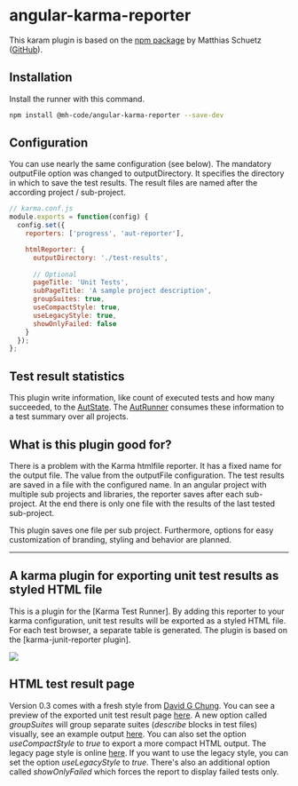 angular-karma-reporter
=======================

This karam plugin is based on the [npm package](https://www.npmjs.com/package/karma-htmlfile-reporter) by Matthias Schuetz ([GitHub](https://github.com/matthias-schuetz/karma-htmlfile-reporter)).

## Installation

Install the runner with this command.
```bash
npm install @mh-code/angular-karma-reporter --save-dev
```
## Configuration
You can use nearly the same configuration (see below).
The mandatory outputFile option was changed to outputDirectory.
It specifies the directory in which to save the test results.
The result files are named after the according project / sub-project.

```js
// karma.conf.js
module.exports = function(config) {
  config.set({
    reporters: ['progress', 'aut-reporter'],

    htmlReporter: {
      outputDirectory: './test-results',
			
      // Optional
      pageTitle: 'Unit Tests',
      subPageTitle: 'A sample project description',
      groupSuites: true,
      useCompactStyle: true,
      useLegacyStyle: true,
      showOnlyFailed: false
    }
  });
};
```

## Test result statistics
This plugin write information, like count of executed tests and how many succeeded, to the [AutState](https://www.npmjs.com/package/@mh-code/angular-unit-test-state).
The [AutRunner](https://www.npmjs.com/package/@mh-code/angular-unit-test-runner) consumes these information to a test summary over all projects.


## What is this plugin good for?
There is a problem with the Karma htmlfile reporter.
It has a fixed name for the output file. The value from the outputFile configuration.
The test results are saved in a file with the configured name.
In an angular project with multiple sub projects and libraries, the reporter saves after each sub-project.
At the end there is only one file with the results of the last tested sub-project.

This plugin saves one file per sub project.
Furthermore, options for easy customization of branding, styling and behavior are planned.

---

## A karma plugin for exporting unit test results as styled HTML file

This is a plugin for the [Karma Test Runner]. By adding this reporter to your karma configuration, unit test results will be exported as a styled HTML file. For each test browser, a separate table is generated. The plugin is  based on the [karma-junit-reporter plugin].

<img src="http://matthias-schuetz.github.io/karma-htmlfile-reporter/karma-htmlfile-reporter.png?2" />

## HTML test result page
Version 0.3 comes with a fresh style from [David G Chung](https://github.com/davidc4747). You can see a preview of the exported unit test result page [here](http://matthias-schuetz.github.io/karma-htmlfile-reporter/units.html). A new option called *groupSuites* will group separate suites (*describe* blocks in test files) visually, see an example output [here](http://matthias-schuetz.github.io/karma-htmlfile-reporter/units_groups.html). You can also set the option *useCompactStyle* to *true* to export a more compact HTML output. The legacy page style is online [here](http://matthias-schuetz.github.io/karma-htmlfile-reporter/units_legacy.html). If you want to use the legacy style, you can set the option *useLegacyStyle* to *true*. There's also an additional option called *showOnlyFailed* which forces the report to display failed tests only.
